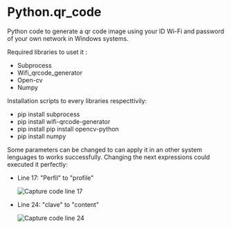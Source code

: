 # Python.qr_code
Python code to generate a qr code image using your ID Wi-Fi and password of your own network in Windows systems. 

Required libraries to uset it :

- Subprocess
- Wifi_qrcode_generator 
- Open-cv
- Numpy

Installation scripts to every libraries respecttivily:

- pip install subprocess
- pip install wifi-qrcode-generator
- pip install pip install opencv-python
- pip install numpy

Some parameters can be changed to can apply it in an other system lenguages to works successfully. Changing the next expressions could executed it perfectly:

- Line 17: "Perfil" to "profile"

     <imag src = "https://cdn.pixabay.com/photo/2015/04/23/22/00/tree-736885__480.jpg" title="Capture">

     <img sce="https://i.ibb.co/8bDWJyF/Perfil1.jpg" title="Capture code line 17"> 


      
- Line 24: "clave" to "content"

     <img src="https://i.ibb.co/wpsC6L7/Clave.jpg" title="Capture code line 24">
     











